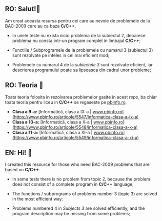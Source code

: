 ## RO: Salut!👋

Am creat aceasta resursa pentru cei care au nevoie de problemele de la BAC-2009 care au ca baza **C/C++**. 

- In unele teste nu exista nicio problema de la subiectul 2, deoarece problema nu consta intr-un program complet in limbajul **C/C++**;
- Functiile / Subprogramele de la problemele cu numarul 3 (subiectul 3) sunt rezolvate pe inteles in cel mai eficient mod;

- Problemele cu numarul 4 de la *subiectele 3* sunt rezolvate eficient, iar descrierea programului poate sa lipseasca din cadrul unor probleme;

  

## RO: Teoria 📖

Toata teoria folosita in rezolvarea problemelor gasite in acest *repo*, ba chiar toata teoria pentru liceu in **C/C++** se regaseste pe [pbinfo.ro](https://www.pbinfo.ro/).

- **Clasa a 9-a:** [Informatică, clasa a IX-a | www.pbinfo.ro](https://www.pbinfo.ro/articole/5547/informatica-clasa-a-ix-a)
- **Clasa a 10-a:** [Informatică, clasa a X-a | www.pbinfo.ro](https://www.pbinfo.ro/articole/5548/informatica-clasa-a-x-a)
- **Clasa a 11-a:** [Informatică, clasa a XI-a | www.pbinfo.ro](https://www.pbinfo.ro/articole/5549/informatica-clasa-a-xi-a)

  

## EN: Hi! 👋

I created this resource for those who need BAC-2009 problems that are based on **C/C++**. 

- In some tests there is no problem from topic 2, because the problem does not consist of a complete program in **C/C++** language;
- The functions / subprograms of problems number 3 (topic 3) are solved in the most efficient way;

- Problems numbered 4 in *Subjects 3* are solved efficiently, and the program description may be missing from some problems;